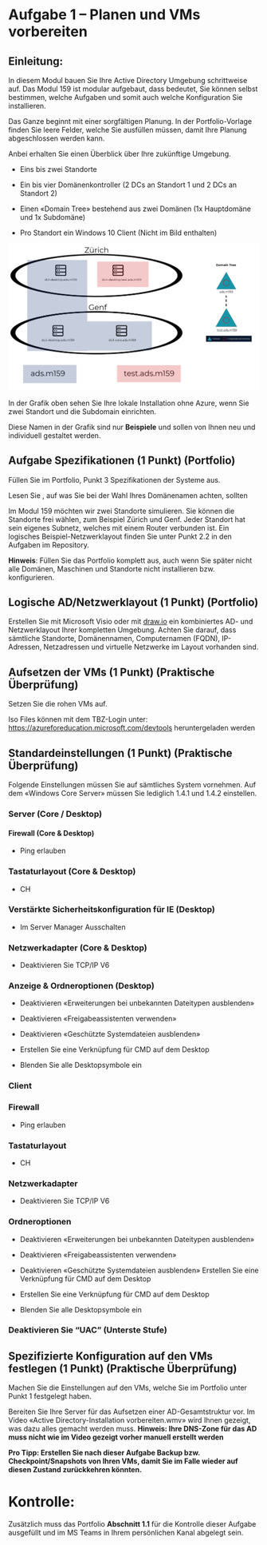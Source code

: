 # Aufgabe 1 – Planen und VMs vorbereiten

## Einleitung:

In diesem Modul bauen Sie Ihre Active Directory Umgebung schrittweise auf. Das Modul 159 ist modular aufgebaut, dass bedeutet, Sie können selbst bestimmen, welche Aufgaben und somit auch welche Konfiguration Sie installieren. 

Das Ganze beginnt mit einer sorgfältigen Planung. In der Portfolio-Vorlage finden Sie leere Felder, welche Sie ausfüllen müssen, damit Ihre Planung abgeschlossen werden kann. 



Anbei erhalten Sie einen Überblick über Ihre zukünftige Umgebung. 



- Eins bis zwei Standorte

- Ein bis vier Domänenkontroller (2 DCs an Standort 1 und 2 DCs an Standort 2)

- Einen «Domain Tree» bestehend aus zwei Domänen (1x Hauptdomäne und 1x Subdomäne)

- Pro Standort ein Windows 10 Client (Nicht im Bild enthalten)

![Picture1](/images/01-Picture1.png)

In der Grafik oben sehen Sie Ihre lokale Installation ohne Azure, wenn Sie zwei Standort und die Subdomain einrichten.

Diese Namen in der Grafik sind nur **Beispiele** und sollen von Ihnen neu und individuell gestaltet werden.


## Aufgabe Spezifikationen (1 Punkt) (Portfolio)

Füllen Sie im Portfolio, Punkt 3 Spezifikationen der Systeme aus.

Lesen Sie , auf was Sie bei der Wahl Ihres Domänenamen achten, sollten

Im Modul 159 möchten wir zwei Standorte simulieren. Sie können die Standorte frei wählen, zum Beispiel Zürich und Genf. Jeder Standort hat sein eigenes Subnetz, welches mit einem Router verbunden ist. Ein logisches Beispiel-Netzwerklayout finden Sie unter Punkt 2.2 in den Aufgaben im Repository.



**Hinweis**: Füllen Sie das Portfolio komplett aus, auch wenn Sie später nicht alle Domänen, Maschinen und Standorte nicht installieren bzw. konfigurieren.



## Logische AD/Netzwerklayout (1 Punkt) (Portfolio)

Erstellen Sie mit Microsoft Visio oder mit [draw.io](draw.io) ein kombiniertes AD- und Netzwerklayout Ihrer kompletten Umgebung. Achten Sie darauf, dass sämtliche Standorte, Domänennamen, Computernamen (FQDN), IP-Adressen, Netzadressen und virtuelle Netzwerke im Layout vorhanden sind. 





## Aufsetzen der VMs (1 Punkt) (Praktische Überprüfung)

Setzen Sie die rohen VMs auf.

Iso Files können mit dem TBZ-Login unter: https://azureforeducation.microsoft.com/devtools
heruntergeladen werden



## Standardeinstellungen (1 Punkt) (Praktische Überprüfung)

Folgende Einstellungen müssen Sie auf sämtliches System vornehmen. Auf dem «Windows Core Server» müssen Sie lediglich 1.4.1 und 1.4.2 einstellen.



### Server (Core / Desktop)

#### Firewall (Core & Desktop)

- Ping erlauben

### Tastaturlayout (Core & Desktop)

- CH

### Verstärkte Sicherheitskonfiguration für IE (Desktop)

- Im Server Manager Ausschalten

### Netzwerkadapter (Core & Desktop)

- Deaktivieren Sie TCP/IP V6

### Anzeige & Ordneroptionen (Desktop)

- Deaktivieren «Erweiterungen bei unbekannten Dateitypen ausblenden»

- Deaktivieren «Freigabeassistenten verwenden»

- Deaktivieren «Geschützte Systemdateien ausblenden»

- Erstellen Sie eine Verknüpfung für CMD auf dem Desktop

- Blenden Sie alle Desktopsymbole ein


### Client

###  Firewall

- Ping erlauben



### Tastaturlayout

- CH

### Netzwerkadapter

- Deaktivieren Sie TCP/IP V6

### Ordneroptionen

- Deaktivieren «Erweiterungen bei unbekannten Dateitypen ausblenden»

- Deaktivieren «Freigabeassistenten verwenden»

- Deaktivieren «Geschützte Systemdateien ausblenden» Erstellen Sie eine Verknüpfung für CMD auf dem Desktop

- Erstellen Sie eine Verknüpfung für CMD auf dem Desktop

- Blenden Sie alle Desktopsymbole ein

### Deaktivieren Sie “UAC” (Unterste Stufe)



## Spezifizierte Konfiguration auf den VMs festlegen (1 Punkt) (Praktische Überprüfung)

Machen Sie die Einstellungen auf den VMs, welche Sie im Portfolio unter Punkt 1 festgelegt haben.

Bereiten Sie Ihre Server für das Aufsetzen einer AD-Gesamtstruktur vor. Im Video «Active Directory-Installation vorbereiten.wmv» wird Ihnen gezeigt, was dazu alles gemacht werden muss. 
**Hinweis: Ihre DNS-Zone für das AD muss nicht wie im Video gezeigt vorher manuell erstellt werden**

**Pro Tipp: Erstellen Sie nach dieser Aufgabe Backup bzw. Checkpoint/Snapshots von Ihren VMs, damit Sie im Falle wieder auf diesen Zustand zurückkehren könnten.**



# Kontrolle:
  

Zusätzlich muss das Portfolio **Abschnitt 1.1** für die Kontrolle dieser Aufgabe ausgefüllt und im MS Teams in Ihrem persönlichen Kanal abgelegt sein.

